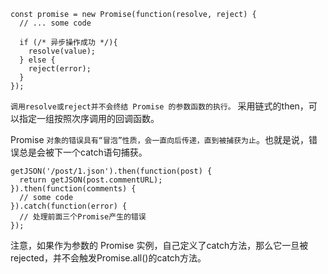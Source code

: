 ```
const promise = new Promise(function(resolve, reject) {
  // ... some code

  if (/* 异步操作成功 */){
    resolve(value);
  } else {
    reject(error);
  }
});
```
`调用resolve或reject并不会终结 Promise 的参数函数的执行。`
采用链式的then，可以指定一组按照次序调用的回调函数。

Promise `对象的错误具有“冒泡”性质，会一直向后传递，直到被捕获为止`。也就是说，错误总是会被下一个catch语句捕获。
```
getJSON('/post/1.json').then(function(post) {
  return getJSON(post.commentURL);
}).then(function(comments) {
  // some code
}).catch(function(error) {
  // 处理前面三个Promise产生的错误
});
```

注意，如果作为参数的 Promise 实例，自己定义了catch方法，那么它一旦被rejected，并不会触发Promise.all()的catch方法。